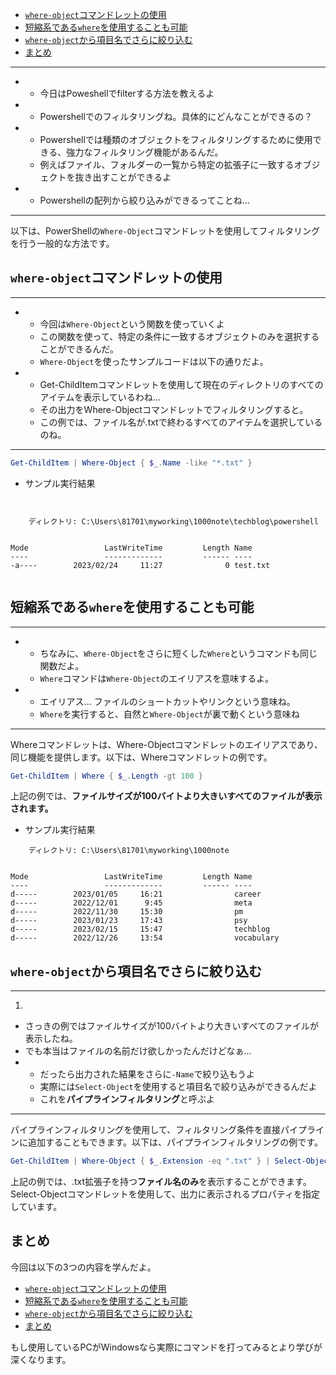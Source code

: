 

- [`where-object`コマンドレットの使用](#where-objectコマンドレットの使用)
- [短縮系である`where`を使用することも可能](#短縮系であるwhereを使用することも可能)
- [`where-object`から項目名でさらに絞り込む](#where-objectから項目名でさらに絞り込む)
- [まとめ](#まとめ)



---

- 
  - 今日はPoweshellでfilterする方法を教えるよ
- 
  - Powershellでのフィルタリングね。具体的にどんなことができるの？
- 
  - Powershellでは種類のオブジェクトをフィルタリングするために使用できる、強力なフィルタリング機能があるんだ。
  - 例えばファイル、フォルダーの一覧から特定の拡張子に一致するオブジェクトを抜き出すことができるよ
- 
  - Powershellの配列から絞り込みができるってことね...

---

以下は、PowerShellの`Where-Object`コマンドレットを使用してフィルタリングを行う一般的な方法です。

## `where-object`コマンドレットの使用


---

- 
  - 今回は`Where-Object`という関数を使っていくよ
  - この関数を使って、特定の条件に一致するオブジェクトのみを選択することができるんだ。
  - `Where-Object`を使ったサンプルコードは以下の通りだよ。
- 
  - Get-ChildItemコマンドレットを使用して現在のディレクトリのすべてのアイテムを表示しているわね...
  - その出力をWhere-Objectコマンドレットでフィルタリングすると。
  - この例では、ファイル名が.txtで終わるすべてのアイテムを選択しているのね。
---


```ps1
Get-ChildItem | Where-Object { $_.Name -like "*.txt" }
```

- サンプル実行結果

```


    ディレクトリ: C:\Users\81701\myworking\1000note\techblog\powershell


Mode                 LastWriteTime         Length Name
----                 -------------         ------ ----
-a----        2023/02/24     11:27              0 test.txt


```


## 短縮系である`where`を使用することも可能


---

- 
  - ちなみに、`Where-Object`をさらに短くした`Where`というコマンドも同じ関数だよ。
  - `Where`コマンドは`Where-Object`のエイリアスを意味するよ。
- 
  - エイリアス... ファイルのショートカットやリンクという意味ね。
  - `Where`を実行すると、自然と`Where-Object`が裏で動くという意味ね
  
---

Whereコマンドレットは、Where-Objectコマンドレットのエイリアスであり、同じ機能を提供します。以下は、Whereコマンドレットの例です。


```ps1
Get-ChildItem | Where { $_.Length -gt 100 }
```

上記の例では、**ファイルサイズが100バイトより大きいすべてのファイルが表示されます。**

- サンプル実行結果

```
    ディレクトリ: C:\Users\81701\myworking\1000note


Mode                 LastWriteTime         Length Name
----                 -------------         ------ ----
d-----        2023/01/05     16:21                career
d-----        2022/12/01      9:45                meta
d-----        2022/11/30     15:30                pm
d-----        2023/01/23     17:43                psy
d-----        2023/02/15     15:47                techblog
d-----        2022/12/26     13:54                vocabulary

```

## `where-object`から項目名でさらに絞り込む

---

1. 
  - さっきの例ではファイルサイズが100バイトより大きいすべてのファイルが表示したね。
  - でも本当はファイルの名前だけ欲しかったんだけどなぁ...
- 
  - だったら出力された結果をさらに`-Name`で絞り込もうよ
  - 実際には`Select-Object`を使用すると項目名で絞り込みができるんだよ
  - これを**パイプラインフィルタリング**と呼ぶよ
  
---

パイプラインフィルタリングを使用して、フィルタリング条件を直接パイプラインに追加することもできます。以下は、パイプラインフィルタリングの例です。


```ps1
Get-ChildItem | Where-Object { $_.Extension -eq ".txt" } | Select-Object Name
```

上記の例では、.txt拡張子を持つ**ファイル名のみ**を表示することができます。Select-Objectコマンドレットを使用して、出力に表示されるプロパティを指定しています。



## まとめ

今回は以下の3つの内容を学んだよ。

- [`where-object`コマンドレットの使用](#where-objectコマンドレットの使用)
- [短縮系である`where`を使用することも可能](#短縮系であるwhereを使用することも可能)
- [`where-object`から項目名でさらに絞り込む](#where-objectから項目名でさらに絞り込む)
- [まとめ](#まとめ)

もし使用しているPCがWindowsなら実際にコマンドを打ってみるとより学びが深くなります。


